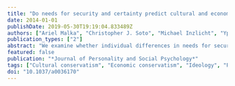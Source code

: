 ```yaml
---
title: "Do needs for security and certainty predict cultural and economic conservatism? A cross-national analysis"
date: 2014-01-01
publishDate: 2019-05-30T19:19:04.833489Z
authors: ["Ariel Malka", "Christopher J. Soto", "Michael Inzlicht", "Yphtach Lelkes"]
publication_types: ["2"]
abstract: "We examine whether individual differences in needs for security and certainty predict conservative (vs. liberal) position on both cultural and economic political issues and whether these effects are conditional on nation-level characteristics and individual-level political engagement. Analyses with cross-national data from 51 nations reveal that valuing conformity, security, and tradition over self-direction and stimulation (a) predicts ideological self-placement on the political right, but only among people high in political engagement and within relatively developed nations, ideologically constrained nations, and non-Eastern European nations, (b) reliably predicts right-wing cultural attitudes and does so more strongly within developed and ideologically constrained nations, and (c) on average predicts left-wing economic attitudes but does so more weakly among people high in political engagement, within ideologically constrained nations, and within non-Eastern European nations. These findings challenge the prevailing view that needs for security and certainty organically yield a broad right-wing ideology and that exposure to political discourse better equips people to select the broad ideology that is most need satisfying. Rather, these findings suggest that needs for security and certainty generally yield culturally conservative but economically left-wing preferences and that exposure to political discourse generally weakens the latter relation. We consider implications for the interactive influence of personality characteristics and social context on political attitudes and discuss the importance of assessing multiple attitude domains, assessing political engagement, and considering national characteristics when studying the psychological origins of political attitudes. (PsycINFO Database Record (c) 2014 APA, all rights reserved)."
featured: false
publication: "*Journal of Personality and Social Psychology*"
tags: ["Cultural conservatism", "Economic conservatism", "Ideology", "Political attitudes", "mypubs"]
doi: "10.1037/a0036170"
---
```


